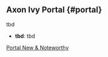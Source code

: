 ## Axon Ivy Portal {#portal}

tbd

- **tbd**: tbd

<div class="short-links">
	<a href="/portal/9.4/doc/portal-developer-guide/introduction/index.html#new-noteworthy-9-4"
		target="_blank" rel="noopener noreferrer">
		<i class="si si-book"></i> Portal New & Noteworthy
	</a>
</div>
